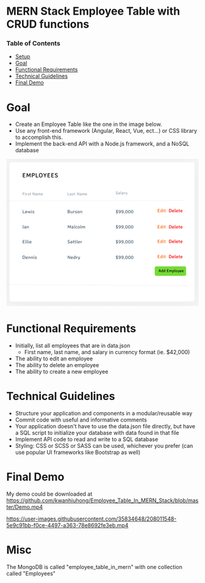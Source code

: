 # MERN Stack Employee Table with CRUD functions

### Table of Contents

- [Setup](#setup)
- [Goal](#goal)
- [Functional Requirements](#functional_requirements)
- [Technical Guidelines](#technical_guidelines)
- [Final Demo](#final_demo)

# Goal

- Create an Employee Table like the one in the image below.
- Use any front-end framework (Angular, React, Vue, ect...) or CSS library to accomplish this.
- Implement the back-end API with a Node.js framework, and a NoSQL database

![](example.png)

# Functional Requirements

- Initially, list all employees that are in data.json
  - First name, last name, and salary in currency format (ie. $42,000)
- The ability to edit an employee
- The ability to delete an employee
- The ability to create a new employee

# Technical Guidelines

- Structure your application and components in a modular/reusable way
- Commit code with useful and informative comments
- Your application doesn't have to use the data.json file directly, but have a SQL script to initialize your database with data found in that file
- Implement API code to read and write to a SQL database
- Styling: CSS or SCSS or SASS can be used, whichever you prefer (can use popular UI frameworks like Bootstrap as well)

# Final Demo
My demo could be downloaded at https://github.com/kwanhiuhong/Employee_Table_In_MERN_Stack/blob/master/Demo.mp4


https://user-images.githubusercontent.com/35834648/208011548-5e9c91bb-f0ce-4497-a363-78e8692fe3eb.mp4



# Misc

The MongoDB is called "employee_table_in_mern" with one collection called "Employees"
